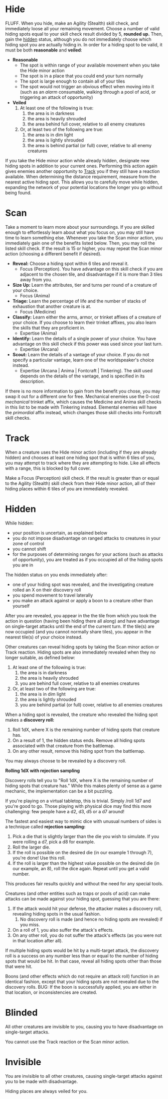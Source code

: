 # Hide

FLUFF. When you hide, make an Agility (Stealth) skill check, and immediately loose all your remaining movement. Choose a number of valid hiding spots equal to your skill check result divided by 5, **rounded up.** Then, gain the [hidden]() status, although you do not immediately choose which hiding spot you are actually hiding in. In order for a hiding spot to be valid, it must be both **reasonable** and **veiled**:

- **Reasonable**
  - The spot is within range of your available movement when you take the Hide minor action
  - The spot is in a place that you could end your turn normally
  - The spot is large enough to contain all of your tiles
  - The spot would not trigger an obvious effect when moving into it (such as an *alarm* consumable, walking through a pool of acid, or triggering an attack of opportunity)
- **Veiled**
  1. At least one of the following is true:
     1. the area is in darkness
     2. the area is heavily shrouded
     3. the area behind full cover, relative to all enemy creatures
  2. Or, at least two of the following are true:
     1. the area is in dim light
     2. the area is lightly shrouded
     3. the area is behind partial (or full) cover, relative to all enemy creatures

If you take the Hide minor action while already hidden, designate new hiding spots in addition to your current ones. Performing this action again gives enemies another opportunity to [Track]() you if they still have a reaction available. When determining the distance requirement, measure from the nearest active hiding spot. This allows you to carefully move while hidden, expanding the network of your potential locations the longer you go without being found.

# Scan

Take a moment to learn more about your surroundings. If you are skilled enough to effortlessly learn about what you focus on, you may still have time to learn something else. Whenever you take the Scan minor action, you immediately gain one of the benefits listed below. Then, you may roll the listed skill check. If the result is 15 or higher, you may repeat the Scan minor action (choosing a different benefit if desired).

- **Reveal:** Choose a hiding spot within 6 tiles and reveal it. 
  - Focus (Perception). You have advantage on this skill check if you are adjacent to the chosen tile, and disadvantage if it is more than 3 tiles away from you.
- **Size Up:** Learn the attributes, tier and turns per round of a creature of your choice. 
  - Focus (Anima)
- **Triage:** Learn the percentage of life and the number of stacks of exhaustion that another creature is at. 
  - Focus (Medicine)
- **Classify:** Learn either the arms, armor, or trinket affixes of a creature of your choice. If you choose to learn their trinket affixes, you also learn the skills that they are proficient in. 
  - Expertise (Anima)
- **Identify:** Learn the details of a single power of your choice. You have advantage on this skill check if this power was used since your last turn. 
  - Expertise (Arcana)
- **Scout:** Learn the details of a vantage of your choice. If you do not specify a particular vantage, learn one of the worldspeaker's choice instead. 
  - Expertise (Arcana | Anima | Fontcraft | Tinkering). The skill used depends on the details of the vantage, and is specified in its description.

If there is no more information to gain from the benefit you chose, you may swap it out for a different one for free. Mechanical enemies use the 0-cost _mechanical_ trinket affix, which causes the Medicine and Anima skill checks in this list to be made with Tinkering instead. Elemental enemies will have the _primordial_ affix instead, which changes those skill checks into Fontcraft skill checks.

# Track

When a creature uses the Hide minor action (including if they are already hidden) and chooses at least one hiding spot that is within 6 tiles of you, you may attempt to track where they are attempting to hide. Like all effects with a range, this is blocked by full cover.

Make a Focus (Perception) skill check. If the result is greater than or equal to the Agility (Stealth) skill check from their Hide minor action, all of their hiding places within 6 tiles of you are immediately revealed.

# Hidden

While hidden:

- your position is uncertain, as explained below
- you do not impose disadvantage on ranged attacks to creatures in your zone of control
- you cannot shift
- for the purposes of determining ranges for your actions (such as attacks of opportunity), you are treated as if you occupied all of the hiding spots you are in

The hidden status on you ends immediately after:

- one of your hiding spot was revealed, and the investigating creature rolled an X on their discovery roll
- you spend movement to travel laterally
- you make an attack against or apply a boon to a creature other than yourself

After you are revealed, you appear in the the tile from which you took the action in question (having been hiding there all along) and have advantage on single-target attacks until the end of the current turn. If the tile(s) are now occupied (and you cannot normally share tiles), you appear in the nearest tile(s) of your choice instead.

Other creatures can reveal hiding spots by taking the Scan minor action or Track reaction. Hiding spots are also immediately revealed when they no longer suitable, as defined below:

1. At least one of the following is true:
   1. the area is in darkness
   2. the area is heavily shrouded
   3. you are behind full cover, relative to all enemies creatures
2. Or, at least two of the following are true:
   1. the area is in dim light
   2. the area is lightly shrouded
   3. you are behind partial (or full) cover, relative to all enemies creatures

When a hiding spot is revealed, the creature who revealed the hiding spot makes a **discovery roll:**

1. Roll 1dX, where X is the remaining number of hiding spots that creature has.
2. On a result of 1, the hidden status ends. Remove all hiding spots associated with that creature from the battlemap.
3. On any other result, remove this hiding spot from the battlemap.

You may always choose to be revealed by a discovery roll.

<div class="infobox">

**Rolling 1dX with rejection sampling**

Discovery rolls tell you to "Roll 1dX, where X is the remaining number of hiding spots that creature has."
While this makes plenty of sense as a game mechanic, the implementation can be a bit puzzling.

If you're playing on a virtual tabletop, this is trivial. Simply /roll 1d7 and you're good to go.
Those playing with physical dice may find this more challenging: few people have a d2, d3, d5 or a d7 around!

The fastest and easiest way to mimic dice with unusual numbers of sides is a technique called **rejection sampling:**

1. Pick a die that is slightly larger than the die you wish to simulate. If you were rolling a d7, pick a d8 for example.
2. Roll the larger die.
3. If the roll is possible on the desired die (in our example 1 through 7), you're done! Use this roll.
4. If the roll is larger than the highest value possible on the desired die (in our example, an 8), roll the dice again. Repeat until you get a valid number.

This produces fair results quickly and without the need for any special tools.

</div>

Creatures (and other entities such as traps or pools of acid) can make attacks can be made against your hiding spot, guessing that you are there:

1. If the attack would hit your defense, the attacker makes a discovery roll, revealing hiding spots in the usual fashion.
   1. No discovery roll is made (and hence no hiding spots are revealed) if you miss.
2. On a roll of 1, you also suffer the attack's effects.
3. On any other roll, you do not suffer the attack's effects (as you were not in that location after all).

If multiple hiding spots would be hit by a multi-target attack, the discovery roll is a success on any number less than or equal to the number of hiding spots that would be hit. In that case, reveal all hiding spots other than those that were hit.

Boons (and other effects which do not require an attack roll) function in an identical fashion, except that your hiding spots are not revealed due to the discovery rolls. BUG: If the boon is successfully applied, you are either in that location, or inconsistencies are created.

# Blinded

All other creatures are invisible to you, causing you to have disadvantage on single-target attacks.

You cannot use the Track reaction or the Scan minor action.

# Invisible

You are invisible to all other creatures, causing single-target attacks against you to be made with disadvantage.

Hiding places are always veiled for you.
